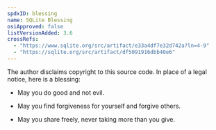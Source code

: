 ```yaml
---
spdxID: blessing
name: SQLite Blessing
osiApproved: false
listVersionAdded: 3.6
crossRefs: 
  - "https://www.sqlite.org/src/artifact/e33a4df7e32d742a?ln=4-9"
  - "https://sqlite.org/src/artifact/df5091916dbb40e6"
---
```


The author disclaims copyright to this source code. In place of a legal notice, here is a blessing:

-
  May you do good and not evil.

-
  May you find forgiveness for yourself and forgive others.

-
  May you share freely, never taking more than you give.
